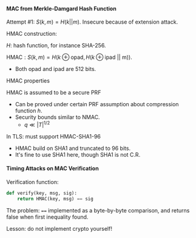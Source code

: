 #### MAC from Merkle-Damgard Hash Function

Attempt #1: $S(k, m) = H(k || m)$. Insecure because of extension attack.



HMAC construction:

$H$: hash function, for instance SHA-256.

$\text{HMAC}: S(k, m) = H(k \oplus \text{opad}, H(k \oplus \text{ipad || m}))$.

* Both $\text{opad}$ and $\text{ipad}$ are 512 bits.



HMAC properties

HMAC is assumed to be a secure PRF

* Can be proved under certain PRF assumption about compression function $h$.
* Security bounds similar to NMAC.
  * $q \ll |T|^{1/2}$



In TLS: must support HMAC-SHA1-96

* HMAC build on SHA1 and truncated to 96 bits.
* It's fine to use SHA1 here, though SHA1 is not C.R.



#### Timing Attacks on MAC Verification

Verification function:

```python
def verify(key, msg, sig):
    return HMAC(key, msg) == sig
```

The problem: `==` implemented as a byte-by-byte comparison, and returns false when first inequality found.



Lesson: do not implement crypto yourself!

